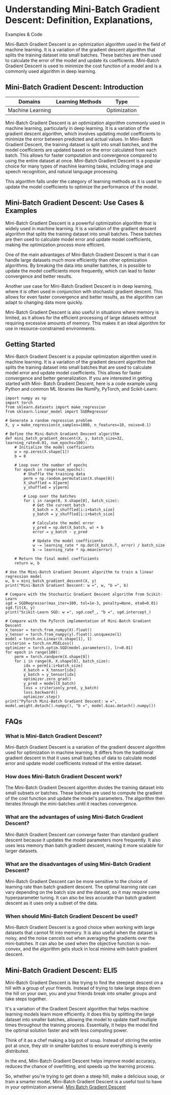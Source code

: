 # Understanding Mini-Batch Gradient Descent: Definition, Explanations,
Examples & Code

Mini-Batch Gradient Descent is an optimization algorithm used in the field of
machine learning. It is a variation of the gradient descent algorithm that
splits the training dataset into small batches. These batches are then used to
calculate the error of the model and update its coefficients. Mini-Batch
Gradient Descent is used to minimize the cost function of a model and is a
commonly used algorithm in deep learning.

## Mini-Batch Gradient Descent: Introduction

Domains | Learning Methods | Type  
---|---|---  
Machine Learning |  | Optimization  
  
Mini-Batch Gradient Descent is an optimization algorithm commonly used in
machine learning, particularly in deep learning. It is a variation of the
gradient descent algorithm, which involves updating model coefficients to
minimize the error between predicted and actual values. In Mini-Batch Gradient
Descent, the training dataset is split into small batches, and the model
coefficients are updated based on the error calculated from each batch. This
allows for faster computation and convergence compared to using the entire
dataset at once. Mini-Batch Gradient Descent is a popular choice for many
types of machine learning tasks, including image and speech recognition, and
natural language processing.

This algorithm falls under the category of learning methods as it is used to
update the model coefficients to optimize the performance of the model.

## Mini-Batch Gradient Descent: Use Cases & Examples

Mini-Batch Gradient Descent is a powerful optimization algorithm that is
widely used in machine learning. It is a variation of the gradient descent
algorithm that splits the training dataset into small batches. These batches
are then used to calculate model error and update model coefficients, making
the optimization process more efficient.

One of the main advantages of Mini-Batch Gradient Descent is that it can
handle large datasets much more efficiently than other optimization
algorithms. By breaking the data into smaller batches, it is possible to
update the model coefficients more frequently, which can lead to faster
convergence and better results.

Another use case for Mini-Batch Gradient Descent is in deep learning, where it
is often used in conjunction with stochastic gradient descent. This allows for
even faster convergence and better results, as the algorithm can adapt to
changing data more quickly.

Mini-Batch Gradient Descent is also useful in situations where memory is
limited, as it allows for the efficient processing of large datasets without
requiring excessive amounts of memory. This makes it an ideal algorithm for
use in resource-constrained environments.

## Getting Started

Mini-Batch Gradient Descent is a popular optimization algorithm used in
machine learning. It is a variation of the gradient descent algorithm that
splits the training dataset into small batches that are used to calculate
model error and update model coefficients. This allows for faster convergence
and better generalization. If you are interested in getting started with Mini-
Batch Gradient Descent, here is a code example using Python and common ML
libraries like NumPy, PyTorch, and Scikit-Learn:

    
    
    
    import numpy as np
    import torch
    from sklearn.datasets import make_regression
    from sklearn.linear_model import SGDRegressor
    
    # Generate a random regression problem
    X, y = make_regression(n_samples=1000, n_features=10, noise=0.1)
    
    # Define the Mini-Batch Gradient Descent algorithm
    def mini_batch_gradient_descent(X, y, batch_size=32, learning_rate=0.01, num_epochs=100):
        # Initialize the model coefficients
        w = np.zeros(X.shape[1])
        b = 0
        
        # Loop over the number of epochs
        for epoch in range(num_epochs):
            # Shuffle the training data
            perm = np.random.permutation(X.shape[0])
            X_shuffled = X[perm]
            y_shuffled = y[perm]
            
            # Loop over the batches
            for i in range(0, X.shape[0], batch_size):
                # Get the current batch
                X_batch = X_shuffled[i:i+batch_size]
                y_batch = y_shuffled[i:i+batch_size]
                
                # Calculate the model error
                y_pred = np.dot(X_batch, w) + b
                error = y_batch - y_pred
                
                # Update the model coefficients
                w -= learning_rate * np.dot(X_batch.T, error) / batch_size
                b -= learning_rate * np.mean(error)
        
        # Return the final model coefficients
        return w, b
    
    # Use the Mini-Batch Gradient Descent algorithm to train a linear regression model
    w, b = mini_batch_gradient_descent(X, y)
    print("Mini-Batch Gradient Descent: w =", w, "b =", b)
    
    # Compare with the Stochastic Gradient Descent algorithm from Scikit-Learn
    sgd = SGDRegressor(max_iter=100, tol=1e-3, penalty=None, eta0=0.01)
    sgd.fit(X, y)
    print("Scikit-Learn SGD: w =", sgd.coef_, "b =", sgd.intercept_)
    
    # Compare with the PyTorch implementation of Mini-Batch Gradient Descent
    X_tensor = torch.from_numpy(X).float()
    y_tensor = torch.from_numpy(y).float().unsqueeze(1)
    model = torch.nn.Linear(X.shape[1], 1)
    criterion = torch.nn.MSELoss()
    optimizer = torch.optim.SGD(model.parameters(), lr=0.01)
    for epoch in range(100):
        perm = torch.randperm(X.shape[0])
        for i in range(0, X.shape[0], batch_size):
            idx = perm[i:i+batch_size]
            X_batch = X_tensor[idx]
            y_batch = y_tensor[idx]
            optimizer.zero_grad()
            y_pred = model(X_batch)
            loss = criterion(y_pred, y_batch)
            loss.backward()
            optimizer.step()
    print("PyTorch Mini-Batch Gradient Descent: w =", model.weight.detach().numpy(), "b =", model.bias.detach().numpy())
    
    

## FAQs

### What is Mini-Batch Gradient Descent?

Mini-Batch Gradient Descent is a variation of the gradient descent algorithm
used for optimization in machine learning. It differs from the traditional
gradient descent in that it uses small batches of data to calculate model
error and update model coefficients instead of the entire dataset.

### How does Mini-Batch Gradient Descent work?

The Mini-Batch Gradient Descent algorithm divides the training dataset into
small subsets or batches. These batches are used to compute the gradient of
the cost function and update the model's parameters. The algorithm then
iterates through the mini-batches until it reaches convergence.

### What are the advantages of using Mini-Batch Gradient Descent?

Mini-Batch Gradient Descent can converge faster than standard gradient descent
because it updates the model parameters more frequently. It also uses less
memory than batch gradient descent, making it more scalable for larger
datasets.

### What are the disadvantages of using Mini-Batch Gradient Descent?

Mini-Batch Gradient Descent can be more sensitive to the choice of learning
rate than batch gradient descent. The optimal learning rate can vary depending
on the batch size and the dataset, so it may require some hyperparameter
tuning. It can also be less accurate than batch gradient descent as it uses
only a subset of the data.

### When should Mini-Batch Gradient Descent be used?

Mini-Batch Gradient Descent is a good choice when working with large datasets
that cannot fit into memory. It is also useful when the dataset is noisy, and
the noise cancels out when averaging the gradients over the mini-batches. It
can also be used when the objective function is non-convex, and the algorithm
gets stuck in local minima with batch gradient descent.

## Mini-Batch Gradient Descent: ELI5

Mini-Batch Gradient Descent is like trying to find the steepest descent on a
hill with a group of your friends. Instead of trying to take large steps down
the hill on your own, you and your friends break into smaller groups and take
steps together.

It's a variation of the Gradient Descent algorithm that helps machine learning
models learn more efficiently. It does this by splitting the large dataset
into smaller batches, allowing the model to update itself multiple times
throughout the training process. Essentially, it helps the model find the
optimal solution faster and with less computing power.

Think of it as a chef making a big pot of soup. Instead of stirring the entire
pot at once, they stir in smaller batches to ensure everything is evenly
distributed.

In the end, Mini-Batch Gradient Descent helps improve model accuracy, reduces
the chance of overfitting, and speeds up the learning process.

So, whether you're trying to get down a steep hill, make a delicious soup, or
train a smarter model, Mini-Batch Gradient Descent is a useful tool to have in
your optimization arsenal.
[Mini Batch Gradient Descent](https://serp.ai/mini-batch-gradient-descent/)
